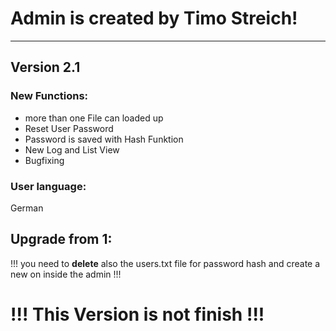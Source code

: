 # Admin is created by Timo Streich!
---

## Version 2.1

### New Functions:
- more than one File can loaded up
- Reset User Password
- Password is saved with Hash Funktion
- New Log and List View
- Bugfixing


### User language:
German

## Upgrade from 1:
!!! you need to **delete** also the users.txt file for password hash and create a new on inside the admin !!! 

# !!! This Version is not finish !!!

